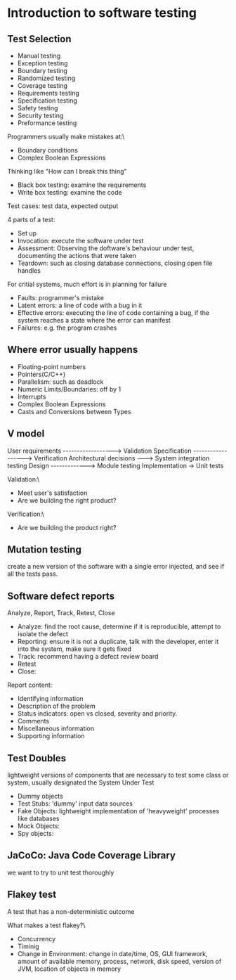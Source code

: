 # Introduction to software testing

## Test Selection

- Manual testing
- Exception testing
- Boundary testing
- Randomized testing
- Coverage testing
- Requirements testing
- Specification testing
- Safety testing
- Security testing
- Preformance testing

Programmers usually make mistakes at:\
- Boundary conditions
- Complex Boolean Expressions

Thinking like "How can I break this thing"

- Black box testing: examine the requirements
- Write box testing: examine the code

Test cases: test data, expected output

4 parts of a test:

- Set up
- Invocation: execute the software under test
- Assessment: Observing the doftware's behaviour under test, documenting the actions that were taken
- Teardown: such as closing database connections, closing open file handles

For critial systems, much effort is in planning for failure

- Faults: programmer's mistake
- Latent errors: a line of code with a bug in it
- Effective errors: executing the line of code containing a bug, if the system reaches a state where the error can manifest
- Failures: e.g. the program crashes

## Where error usually happens

- Floating-point numbers
- Pointers(C/C++)
- Parallelism: such as deadlock
- Numeric Limits/Boundaries: off by 1
- Interrupts
- Complex Boolean Expressions
- Casts and Conversions between Types


## V model
User requirements ------------------> Validation
  Specification ------------------> Verification
    Architectural decisions ---> System integration testing
      Design -------------> Module testing
        Implementation -> Unit tests
        
Validation:\
- Meet user's satisfaction
- Are we building the right product?

Verification:\
- Are we building the product right?

## Mutation testing
create a new version of the software with a single error injected, and see if all the tests pass.

## Software defect reports

Analyze, Report, Track, Retest, Close

- Analyze: find the root cause, determine if it is reproducible, attempt to isolate the defect
- Reporting: ensure it is not a duplicate, talk with the developer, enter it into the system, make sure it gets fixed
- Track: recommend having a defect review board
- Retest
- Close:

Report content:
- Identifying information
- Description of the problem
- Status indicators: open vs closed, severity and priority.
- Comments
- Miscellaneous information
- Supporting information

## Test Doubles
lightweight versions of components that are necessary to test some class or system, usually designated the System Under Test

- Dummy objects
- Test Stubs: 'dummy' input data sources
- Fake Objects: lightweight implementation of 'heavyweight' processes like databases
- Mock Objects:  
- Spy objects:


## JaCoCo: Java Code Coverage Library
we want to try to unit test thoroughly

## Flakey test
A test that has a non-deterministic outcome

What makes a test flakey?\
- Concurrency
- Timinig
- Change in Environment: change in date/time, OS, GUI framework, amount of available memory, process, network, disk speed, version of JVM, location of objects in memory

